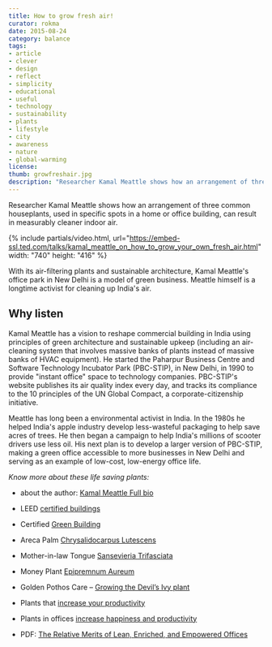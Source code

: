 ```yaml
---
title: How to grow fresh air!
curator: rokma
date: 2015-08-24
category: balance
tags:
- article
- clever
- design
- reflect
- simplicity
- educational
- useful
- technology
- sustainability
- plants
- lifestyle
- city
- awareness
- nature
- global-warming
license:
thumb: growfreshair.jpg
description: "Researcher Kamal Meattle shows how an arrangement of three common houseplants, used in specific spots in a home or office building, can result in measurably cleaner indoor air."
---
```


Researcher Kamal Meattle shows how an arrangement of three common houseplants, used in specific spots in a home or office building, can result in measurably cleaner indoor air.

{% include partials/video.html, url="https://embed-ssl.ted.com/talks/kamal_meattle_on_how_to_grow_your_own_fresh_air.html" width: "740" height: "416" %}


With its air-filtering plants and sustainable architecture, Kamal Meattle's office park in New Delhi is a model of green business. Meattle himself is a longtime activist for cleaning up India's air.

## Why listen

Kamal Meattle has a vision to reshape commercial building in India using principles of green architecture and sustainable upkeep (including an air-cleaning system that involves massive banks of plants instead of massive banks of HVAC equipment). He started the Paharpur Business Centre and Software Technology Incubator Park (PBC-STIP), in New Delhi, in 1990 to provide "instant office" space to technology companies. PBC-STIP's website publishes its air quality index every day, and tracks its compliance to the 10 principles of the UN Global Compact, a corporate-citizenship initiative.

Meattle has long been a environmental activist in India. In the 1980s he helped India's apple industry develop less-wasteful packaging to help save acres of trees. He then began a campaign to help India's millions of scooter drivers use less oil. His next plan is to develop a larger version of PBC-STIP, making a green office accessible to more businesses in New Delhi and serving as an example of low-cost, low-energy office life.


_Know more about these life saving plants:_

- about the author: [Kamal Meattle Full bio](http://www.ted.com/speakers/kamal_meattle)

- LEED [certified buildings](http://www.usgbc.org/leed)

- Certified [Green Building](http://greenspaces.in/greenbuilding.php)

- Areca Palm [Chrysalidocarpus Lutescens](https://en.wikipedia.org/wiki/Dypsis_lutescens)

- Mother-in-law Tongue [Sansevieria Trifasciata](https://en.wikipedia.org/wiki/Sansevieria_trifasciata)

- Money Plant [Epipremnum Aureum](https://en.wikipedia.org/wiki/Epipremnum_aureum)

- Golden Pothos Care – [Growing the Devil’s Ivy plant](http://www.epicgardening.com/golden-pothos-devils-ivy/)

- Plants that [increase your productivity](http://www.epicgardening.com/houseplants-that-increase-productivity/)

- Plants in offices [increase happiness and productivity ](https://www.theguardian.com/money/2014/aug/31/plants-offices-workers-productive-minimalist-employees)

- PDF: [The Relative Merits of Lean, Enriched, and Empowered Offices](https://adobe99u.files.wordpress.com/2013/07/2010+jep+space+experiments.pdf)
